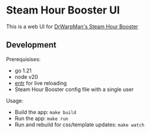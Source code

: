 # Steam Hour Booster UI

This is a web UI for [DrWarpMan's Steam Hour Booster](https://github.com/DrWarpMan/steam-hour-booster)

## Development

Prerequisises:
- go 1.21
- node v20
- [entr](https://github.com/eradman/entr) for live reloading
- Steam Hour Booster config file with a single user

Usage:
- Build the app: `make build`
- Run the app: `make run`
- Run and rebuild for css/template updates: `make watch`

